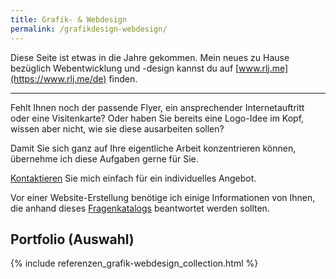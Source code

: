 ```yaml
---
title: Grafik- & Webdesign
permalink: /grafikdesign-webdesign/
---
```


Diese Seite ist etwas in die Jahre gekommen. Mein neues zu Hause bezüglich Webentwicklung und -design kannst du auf [www.rlj.me](https://www.rlj.me/de) finden.

---

Fehlt Ihnen noch der passende Flyer, ein ansprechender Internetauftritt oder eine Visitenkarte? Oder haben Sie bereits eine Logo-Idee im Kopf, wissen aber nicht, wie sie diese ausarbeiten sollen?

Damit Sie sich ganz auf Ihre eigentliche Arbeit konzentrieren können, übernehme ich diese Aufgaben gerne für Sie.

[Kontaktieren](/kontakt) Sie mich einfach für ein individuelles Angebot.

Vor einer Website-Erstellung benötige ich einige Informationen von Ihnen, die anhand dieses [Fragenkatalogs](/fragen-vor-website-erstellung/) beantwortet werden sollten.

## Portfolio (Auswahl)

{% include referenzen_grafik-webdesign_collection.html %}

